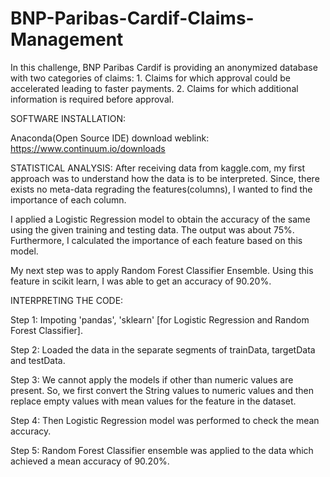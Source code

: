 # BNP-Paribas-Cardif-Claims-Management
In this challenge, BNP Paribas Cardif is providing an anonymized database with two categories of claims:  1. Claims for which approval could be accelerated leading to faster payments.  2. Claims for which additional information is required before approval.

SOFTWARE INSTALLATION:

Anaconda(Open Source IDE) download weblink:
https://www.continuum.io/downloads

STATISTICAL ANALYSIS: 
After receiving data from kaggle.com, my first approach was to understand how the data is to be interpreted. Since, there exists no meta-data regrading the features(columns), I wanted to find the importance of each column. 

I applied a Logistic Regression model to obtain the accuracy of the same using the given training and testing data. The output was about 75%. Furthermore, I calculated the importance of each feature based on this model. 

My next step was to apply Random Forest Classifier Ensemble. Using this feature in scikit learn, I was able to get an accuracy of 90.20%. 


INTERPRETING THE CODE:

Step 1: Impoting 'pandas', 'sklearn' [for Logistic Regression and Random Forest Classifier]. 

Step 2: Loaded the data in the separate segments of trainData, targetData and testData. 

Step 3: We cannot apply the models if other than numeric values are present. So, we first convert the String values to numeric values and then replace empty values with mean values for the feature in the dataset.

Step 4: Then Logistic Regression model was performed to check the mean accuracy. 

Step 5: Random Forest Classifier ensemble was applied to the data which achieved a mean accuracy of 90.20%.


